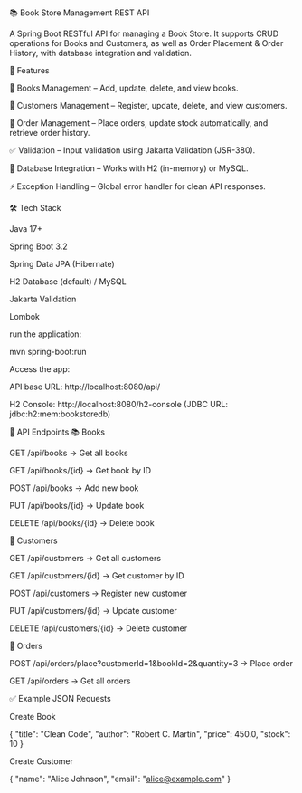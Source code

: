 📚 Book Store Management REST API

A Spring Boot RESTful API for managing a Book Store.
It supports CRUD operations for Books and Customers, as well as Order Placement & Order History, with database integration and validation.

🚀 Features

📖 Books Management – Add, update, delete, and view books.

👤 Customers Management – Register, update, delete, and view customers.

🛒 Order Management – Place orders, update stock automatically, and retrieve order history.

✅ Validation – Input validation using Jakarta Validation (JSR-380).

💾 Database Integration – Works with H2 (in-memory) or MySQL.

⚡ Exception Handling – Global error handler for clean API responses.

🛠️ Tech Stack

Java 17+

Spring Boot 3.2

Spring Data JPA (Hibernate)

H2 Database (default) / MySQL

Jakarta Validation

Lombok

run the application:

mvn spring-boot:run


Access the app:

API base URL: http://localhost:8080/api/

H2 Console: http://localhost:8080/h2-console (JDBC URL: jdbc:h2:mem:bookstoredb)

🔗 API Endpoints
📚 Books

GET /api/books → Get all books

GET /api/books/{id} → Get book by ID

POST /api/books → Add new book

PUT /api/books/{id} → Update book

DELETE /api/books/{id} → Delete book

👤 Customers

GET /api/customers → Get all customers

GET /api/customers/{id} → Get customer by ID

POST /api/customers → Register new customer

PUT /api/customers/{id} → Update customer

DELETE /api/customers/{id} → Delete customer

🛒 Orders

POST /api/orders/place?customerId=1&bookId=2&quantity=3 → Place order

GET /api/orders → Get all orders

✅ Example JSON Requests

Create Book

{
  "title": "Clean Code",
  "author": "Robert C. Martin",
  "price": 450.0,
  "stock": 10
}


Create Customer

{
  "name": "Alice Johnson",
  "email": "alice@example.com"
}
